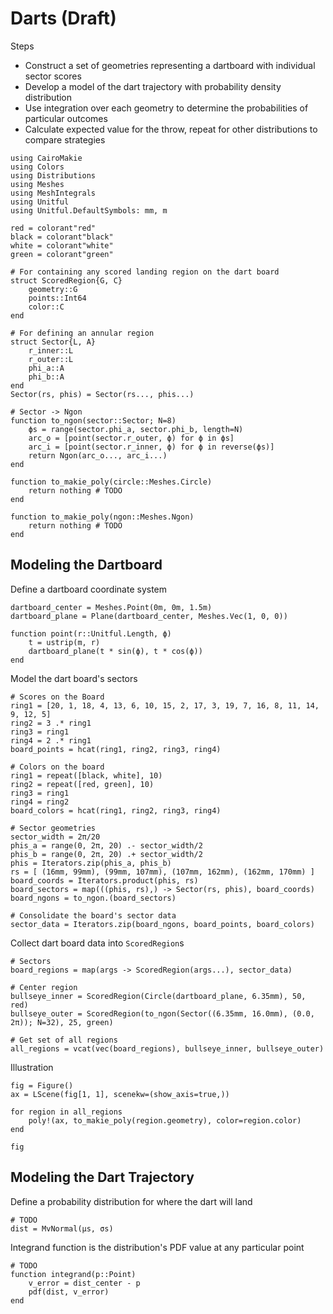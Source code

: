 # Darts (Draft)

Steps
- Construct a set of geometries representing a dartboard with individual sector scores
- Develop a model of the dart trajectory with probability density distribution
- Use integration over each geometry to determine the probabilities of particular outcomes
- Calculate expected value for the throw, repeat for other distributions to compare strategies

```@example darts
using CairoMakie
using Colors
using Distributions
using Meshes
using MeshIntegrals
using Unitful
using Unitful.DefaultSymbols: mm, m

red = colorant"red"
black = colorant"black"
white = colorant"white"
green = colorant"green"

# For containing any scored landing region on the dart board
struct ScoredRegion{G, C}
    geometry::G
    points::Int64
    color::C
end

# For defining an annular region
struct Sector{L, A}
    r_inner::L
    r_outer::L
    phi_a::A
    phi_b::A
end
Sector(rs, phis) = Sector(rs..., phis...)

# Sector -> Ngon
function to_ngon(sector::Sector; N=8)
	ϕs = range(sector.phi_a, sector.phi_b, length=N)
    arc_o = [point(sector.r_outer, ϕ) for ϕ in ϕs]
    arc_i = [point(sector.r_inner, ϕ) for ϕ in reverse(ϕs)]
    return Ngon(arc_o..., arc_i...)
end

function to_makie_poly(circle::Meshes.Circle)
    return nothing # TODO
end

function to_makie_poly(ngon::Meshes.Ngon)
    return nothing # TODO
end
```

## Modeling the Dartboard

Define a dartboard coordinate system
```@example darts
dartboard_center = Meshes.Point(0m, 0m, 1.5m)
dartboard_plane = Plane(dartboard_center, Meshes.Vec(1, 0, 0))

function point(r::Unitful.Length, ϕ)
    t = ustrip(m, r)
    dartboard_plane(t * sin(ϕ), t * cos(ϕ))
end
```

Model the dart board's sectors
```@example darts
# Scores on the Board
ring1 = [20, 1, 18, 4, 13, 6, 10, 15, 2, 17, 3, 19, 7, 16, 8, 11, 14, 9, 12, 5]
ring2 = 3 .* ring1
ring3 = ring1
ring4 = 2 .* ring1
board_points = hcat(ring1, ring2, ring3, ring4)

# Colors on the board
ring1 = repeat([black, white], 10)
ring2 = repeat([red, green], 10)
ring3 = ring1
ring4 = ring2
board_colors = hcat(ring1, ring2, ring3, ring4)

# Sector geometries
sector_width = 2π/20
phis_a = range(0, 2π, 20) .- sector_width/2
phis_b = range(0, 2π, 20) .+ sector_width/2
phis = Iterators.zip(phis_a, phis_b)
rs = [ (16mm, 99mm), (99mm, 107mm), (107mm, 162mm), (162mm, 170mm) ]
board_coords = Iterators.product(phis, rs)
board_sectors = map(((phis, rs),) -> Sector(rs, phis), board_coords)
board_ngons = to_ngon.(board_sectors)

# Consolidate the board's sector data
sector_data = Iterators.zip(board_ngons, board_points, board_colors)
```

Collect dart board data into `ScoredRegion`s
```@example darts
# Sectors
board_regions = map(args -> ScoredRegion(args...), sector_data)

# Center region
bullseye_inner = ScoredRegion(Circle(dartboard_plane, 6.35mm), 50, red)
bullseye_outer = ScoredRegion(to_ngon(Sector((6.35mm, 16.0mm), (0.0, 2π)); N=32), 25, green)

# Get set of all regions
all_regions = vcat(vec(board_regions), bullseye_inner, bullseye_outer)
```

Illustration
```@example darts
fig = Figure()
ax = LScene(fig[1, 1], scenekw=(show_axis=true,))

for region in all_regions
    poly!(ax, to_makie_poly(region.geometry), color=region.color)
end

fig
```

## Modeling the Dart Trajectory

Define a probability distribution for where the dart will land
```
# TODO
dist = MvNormal(μs, σs)
```

Integrand function is the distribution's PDF value at any particular point
```
# TODO
function integrand(p::Point)
    v_error = dist_center - p
    pdf(dist, v_error)
end
```

